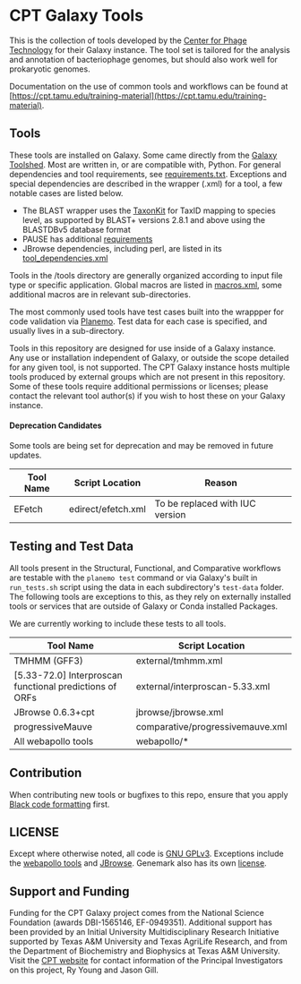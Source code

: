# CPT Galaxy Tools

This is the collection of tools developed by the [Center for Phage Technology](https://cpt.tamu.edu/) for their Galaxy instance. The tool set is tailored for the analysis and annotation of bacteriophage genomes, but should also work well for prokaryotic genomes. 

Documentation on the use of common tools and workflows can be found at [https://cpt.tamu.edu/training-material](https://cpt.tamu.edu/training-material).

## Tools

These tools are installed on Galaxy. Some came directly from the [Galaxy Toolshed](). Most are written in, or are compatible with, Python. For general dependencies and tool requirements, see [requirements.txt](https://github.tamu.edu/CPT/Galaxy-Tools/blob/master/requirements.txt). Exceptions and special dependencies are described in the wrapper (.xml) for a tool, a few notable cases are listed below.

- The BLAST wrapper uses the [TaxonKit](https://github.com/shenwei356/taxonkit) for TaxID mapping to species level, as supported by BLAST+ versions 2.8.1 and above using the BLASTDBv5 database format
- PAUSE has additional [requirements](https://github.tamu.edu/CPT/Galaxy-Tools/blob/master/tools/pause/requirements.txt)
- JBrowse dependencies, including perl, are listed in its [tool_dependencies.xml](https://github.tamu.edu/CPT/Galaxy-Tools/blob/master/tools/jbrowse/tool_dependencies.xml)

Tools in the /tools directory are generally organized according to input file type or specific application. Global macros are listed in [macros.xml](https://github.tamu.edu/CPT/Galaxy-Tools/blob/master/tools/macros.xml), some additional macros are in relevant sub-directories.

The most commonly used tools have test cases built into the wrappper for code validation via [Planemo](https://github.com/galaxyproject/planemo). Test data for each case is specified, and usually lives in a sub-directory.

Tools in this repository are designed for use inside of a Galaxy instance. Any use or installation independent of Galaxy, or outside the scope detailed for any given tool, is not supported. The CPT Galaxy instance hosts multiple tools produced by external groups which are not present in this repository. Some of these tools require additional permissions or licenses; please contact the relevant tool author(s) if you wish to host these on your Galaxy instance.

#### Deprecation Candidates

Some tools are being set for deprecation and may be removed in future updates.

Tool Name | Script Location | Reason
----------|-----------------|--------
EFetch | edirect/efetch.xml | To be replaced with IUC version

## Testing and Test Data
All tools present in the Structural, Functional, and Comparative workflows are testable with the `planemo test` command or via Galaxy's built in `run_tests.sh` script using the data in each subdirectory's `test-data` folder. The following tools are exceptions to this, as they rely on externally installed tools or services that are outside of Galaxy or Conda installed Packages. 

We are currently working to include these tests to all tools.

Tool Name | Script Location
----------|-----------------
TMHMM (GFF3) | external/tmhmm.xml
[5.33-72.0] Interproscan functional predictions of ORFs | external/interproscan-5.33.xml
JBrowse 0.6.3+cpt | jbrowse/jbrowse.xml
progressiveMauve | comparative/progressivemauve.xml
All webapollo tools | webapollo/*

## Contribution

When contributing new tools or bugfixes to this repo, ensure that you apply [Black code formatting](https://github.com/psf/black) first.


## LICENSE

Except where otherwise noted, all code is [GNU GPLv3](https://github.tamu.edu/CPT/Galaxy-Tools/blob/master/LICENSE).
Exceptions include the [webapollo tools](https://github.tamu.edu/CPT/Galaxy-Tools/blob/master/tools/webapollo/README.md) and [JBrowse](https://github.tamu.edu/CPT/Galaxy-Tools/tree/master/tools/jbrowse). Genemark also has its own [license](https://github.tamu.edu/CPT/Galaxy-Tools/blob/master/tools/genemark/LICENSE).

## Support and Funding

Funding for the CPT Galaxy project comes from the National Science Foundation (awards DBI-1565146, EF-0949351). Additional support has been provided by an Initial University Multidisciplinary Research Initiative supported by Texas A&M University and Texas AgriLife Research, and from the Department of Biochemistry and Biophysics at Texas A&M University. Visit the [CPT website](https://cpt.tamu.edu/people/) for contact information of the Principal Investigators on this project, Ry Young and Jason Gill. 
